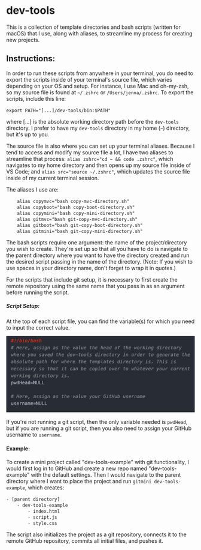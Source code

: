 # dev-tools

This is a collection of template directories and bash scripts (written for macOS) that I use, along with aliases, to streamline my process for creating new projects.

## Instructions:

In order to run these scripts from anywhere in your terminal, you do need to export the scripts inside of your terminal's source file, which varies depending on your OS and setup. For instance, I use Mac and oh-my-zsh, so my source file is found at `~/.zshrc` or `/Users/jenna/.zshrc`. To export the scripts, include this line:

    export PATH="[...]/dev-tools/bin:$PATH"

where [...] is the absolute working directory path before the `dev-tools` directory. I prefer to have my `dev-tools` directory in my home (`~`) directory, but it's up to you.

The source file is also where you can set up your terminal aliases. Because I tend to access and modify my source file a lot, I have two aliases to streamline that process: `alias zshrc="cd ~ && code .zshrc"`, which navigates to my home directory and then opens up my source file inside of VS Code; and `alias src="source ~/.zshrc"`, which updates the source file inside of my current terminal session.

The aliases I use are:

        alias copymvc="bash copy-mvc-directory.sh"
        alias copyboot="bash copy-boot-directory.sh"
        alias copymini="bash copy-mini-directory.sh"
        alias gitmvc="bash git-copy-mvc-directory.sh"
        alias gitboot="bash git-copy-boot-directory.sh"
        alias gitmini="bash git-copy-mini-directory.sh"

The bash scripts require one argument: the name of the project/directory you wish to create. They're set up so that all you have to do is navigate to the parent directory where you want to have the directory created and run the desired script passing in the name of the directory. (Note: If you wish to use spaces in your directory name, don't forget to wrap it in quotes.)

For the scripts that include git setup, it is necessary to first create the remote repository using the same name that you pass in as an argument before running the script.

##### Script Setup:

At the top of each script file, you can find the variable(s) for which you need to input the correct value.

![Screenshot](/images/screenshot.png)

If you're not running a git script, then the only variable needed is `pwdHead`, but if you are running a git script, then you also need to assign your GitHub username to `username`.

#### Example:

To create a mini project called "dev-tools-example" with git functionality, I would first log in to GitHub and create a new repo named "dev-tools-example" with the default settings. Then I would navigate to the parent directory where I want to place the project and run `gitmini dev-tools-example`, which creates:

    - [parent directory]
        - dev-tools-example
            - index.html
            - script.js
            - style.css

The script also initializes the project as a git repository, connects it to the remote GitHub repository, commits all initial files, and pushes it.
